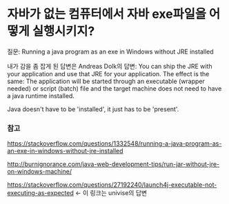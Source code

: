 # 자바가 없는 컴퓨터에서 자바 exe파일을 어떻게 실행시키지?

질문: Running a java program as an exe in Windows without JRE installed

내가 감을 좀 잡게 된 답변은 Andreas Dolk의 답변:
You can ship the JRE with your application and use that JRE for your application. The effect is the same: The application will be started through an executable (wrapper needed) or script (batch) file and the target machine does not need to have a java runtime installed.

Java doesn't have to be 'installed', it just has to be 'present'.

### 참고
https://stackoverflow.com/questions/1332548/running-a-java-program-as-an-exe-in-windows-without-jre-installed

http://burnignorance.com/java-web-development-tips/run-jar-without-jre-on-windows-machine/

https://stackoverflow.com/questions/27192240/launch4j-executable-not-executing-as-expected   <- 이 링크는 univise의 답변